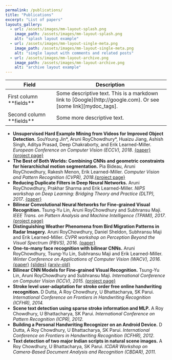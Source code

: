```yaml
---
permalink: /publications/
title: "Publications"
excerpt: "List of papers"
layouts_gallery:
  - url: /assets/images/mm-layout-splash.png
    image_path: /assets/images/mm-layout-splash.png
    alt: "splash layout example"
  - url: /assets/images/mm-layout-single-meta.png
    image_path: /assets/images/mm-layout-single-meta.png
    alt: "single layout with comments and related posts"
  - url: /assets/images/mm-layout-archive.png
    image_path: /assets/images/mm-layout-archive.png
    alt: "archive layout example"
---
```


<table>
<colgroup>
<col width="30%" />
<col width="70%" />
</colgroup>
<thead>
<tr class="header">
<th>Field</th>
<th>Description</th>
</tr>
</thead>
<tbody>
<tr>
<td markdown="span">First column **fields**</td>
<td markdown="span">Some descriptive text. This is a markdown link to [Google](http://google.com). Or see [some link][mydoc_tags].</td>
</tr>
<tr>
<td markdown="span">Second column **fields**</td>
<td markdown="span">Some more descriptive text.
</td>
</tr>
</tbody>
</table>


              
* **Unsupervised Hard Example Mining from Videos for Improved Object Detection.** SouYoung Jin\*, Aruni RoyChowdhury\*, Huaizu Jiang, Ashish Singh, Aditya Prasad, Deep Chakraborty, and Erik Learned-Miller. *European Conference on Computer Vision (ECCV), 2018*. [{paper}](https://people.cs.umass.edu/~arunirc/downloads/pubs/unsup_video_eccv2018.pdf) [{project page}](http://vis-www.cs.umass.edu/unsupVideo/)
* **The Best of Both Worlds: Combining CNNs and geometric constraints for hierarchichal motion segmentation.** Pia Bideau, Aruni RoyChowdhury, Rakesh Menon, Erik Learned-Miller. *Computer Vision and Pattern Recognition (CVPR), 2018*.[{project page}](http://vis-www.cs.umass.edu/motionSegmentation/website_CVPR18/index.html)
* **Reducing Duplicate Filters in Deep Neural Networks.** Aruni RoyChowdhury, Prakhar Sharma and Erik Learned-Miller. *NIPS workshop on Deep Learning: Bridging Theory and Practice (DLTP), 2017*. [{paper}](http://people.cs.umass.edu/~arunirc/downloads/pubs/redundant_filter_dltp2017.pdf)
* **Bilinear Convolutional Neural Networks for Fine-grained Visual Recognition.** Tsung-Yu Lin, Aruni RoyChowdhury and Subhransu Maji. *IEEE Trans. on Pattern Analysis and Machine Intelligence (TPAMI), 2017*. [{project page}](http://vis-www.cs.umass.edu/bcnn/) 
* **Distinguishing Weather Phenomena from Bird Migration Patterns in Radar Imagery.** Aruni RoyChowdhury, Daniel Sheldon, Subhransu Maji and Erik Learned-Miller. *CVPR workshop on Perception Beyond the Visual Spectrum (PBVS), 2016*. [{paper}](http://people.cs.umass.edu/~arunirc/downloads/pubs/cnn_radar_pbvs16.pdf)
* **One-to-many face recognition with bilinear CNNs.** Aruni RoyChowdhury, Tsung-Yu Lin, Subhransu Maji and Erik Learned-Miller. *Winter Conference on Applications of Computer Vision (WACV), 2016.* [{paper}](http://people.cs.umass.edu/~arunirc/downloads/pubs/bcnn_face_wacv16.pdf) [{slides}](http://people.cs.umass.edu/~arunirc/downloads/pubs/bcnn_face_wacv16_slides.pdf) [{arxiv-old}](http://arxiv.org/abs/1506.01342) 
* **Bilinear CNN Models for Fine-grained Visual Recognition.** Tsung-Yu Lin, Aruni RoyChowdhury and Subhransu Maji. *International Conference on Computer Vision (ICCV), 2015.* [{project page}](http://vis-www.cs.umass.edu/bcnn/)
* **Stroke level user-adaptation for stroke order free online handwriting recognition.** D Dutta, A Roy Chowdhury, U Bhattacharya, SK Parui. *International Conference on Frontiers in Handwriting Recognition (ICFHR), 2014.*
* **Scene text detection using sparse stroke information and MLP.** A Roy Chowdhury, U Bhattacharya, SK Parui. *International Conference on Pattern Recognition (ICPR), 2012.*
* **Building a Personal Handwriting Recognizer on an Android Device.** D Dutta, A Roy Chowdhury, U Bhattacharya, SK Parui. *International Conference on Frontiers in Handwriting Recognition (ICFHR), 2012.*
* **Text detection of two major Indian scripts in natural scene images.** A Roy Chowdhury, U Bhattacharya, SK Parui. *ICDAR Workshop on Camera-Based Document Analysis and Recognition (CBDAR), 2011.* 

      

